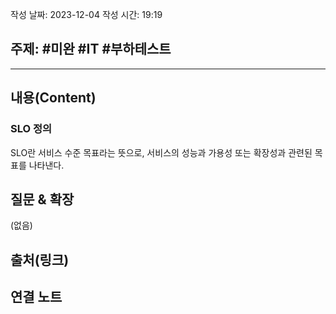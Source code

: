 작성 날짜: 2023-12-04
작성 시간: 19:19

## 주제: #미완 #IT #부하테스트 

----
## 내용(Content)
### SLO 정의

SLO란 서비스 수준 목표라는 뜻으로, 서비스의 성능과 가용성 또는 확장성과 관련된 목표를 나타낸다.




## 질문 & 확장

(없음)

## 출처(링크)


## 연결 노트










